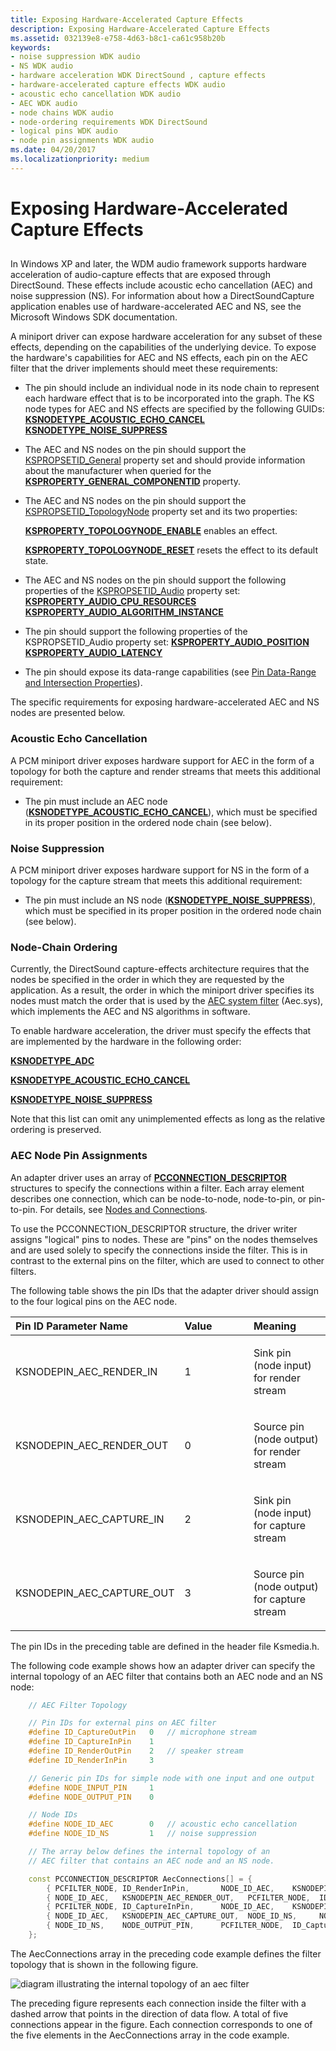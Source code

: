 ```yaml
---
title: Exposing Hardware-Accelerated Capture Effects
description: Exposing Hardware-Accelerated Capture Effects
ms.assetid: 032139e8-e758-4d63-b8c1-ca61c958b20b
keywords:
- noise suppression WDK audio
- NS WDK audio
- hardware acceleration WDK DirectSound , capture effects
- hardware-accelerated capture effects WDK audio
- acoustic echo cancellation WDK audio
- AEC WDK audio
- node chains WDK audio
- node-ordering requirements WDK DirectSound
- logical pins WDK audio
- node pin assignments WDK audio
ms.date: 04/20/2017
ms.localizationpriority: medium
---
```


# Exposing Hardware-Accelerated Capture Effects


## <span id="exposing_hardware_accelerated_capture_effects"></span><span id="EXPOSING_HARDWARE_ACCELERATED_CAPTURE_EFFECTS"></span>


In Windows XP and later, the WDM audio framework supports hardware acceleration of audio-capture effects that are exposed through DirectSound. These effects include acoustic echo cancellation (AEC) and noise suppression (NS). For information about how a DirectSoundCapture application enables use of hardware-accelerated AEC and NS, see the Microsoft Windows SDK documentation.

A miniport driver can expose hardware acceleration for any subset of these effects, depending on the capabilities of the underlying device. To expose the hardware's capabilities for AEC and NS effects, each pin on the AEC filter that the driver implements should meet these requirements:

-   The pin should include an individual node in its node chain to represent each hardware effect that is to be incorporated into the graph. The KS node types for AEC and NS effects are specified by the following GUIDs:
    [**KSNODETYPE\_ACOUSTIC\_ECHO\_CANCEL**](https://msdn.microsoft.com/library/windows/hardware/ff537150)
    [**KSNODETYPE\_NOISE\_SUPPRESS**](https://msdn.microsoft.com/library/windows/hardware/ff537182)
-   The AEC and NS nodes on the pin should support the [KSPROPSETID\_General](https://msdn.microsoft.com/library/windows/hardware/ff566576) property set and should provide information about the manufacturer when queried for the [**KSPROPERTY\_GENERAL\_COMPONENTID**](https://msdn.microsoft.com/library/windows/hardware/ff565171) property.

-   The AEC and NS nodes on the pin should support the [KSPROPSETID\_TopologyNode](https://msdn.microsoft.com/library/windows/hardware/ff537491) property set and its two properties:

    [**KSPROPERTY\_TOPOLOGYNODE\_ENABLE**](https://msdn.microsoft.com/library/windows/hardware/ff537431) enables an effect.

    [**KSPROPERTY\_TOPOLOGYNODE\_RESET**](https://msdn.microsoft.com/library/windows/hardware/ff537434) resets the effect to its default state.

-   The AEC and NS nodes on the pin should support the following properties of the [KSPROPSETID\_Audio](https://msdn.microsoft.com/library/windows/hardware/ff537440) property set:
    [**KSPROPERTY\_AUDIO\_CPU\_RESOURCES**](https://msdn.microsoft.com/library/windows/hardware/ff537255)
    [**KSPROPERTY\_AUDIO\_ALGORITHM\_INSTANCE**](https://msdn.microsoft.com/library/windows/hardware/ff537240)
-   The pin should support the following properties of the KSPROPSETID\_Audio property set:
    [**KSPROPERTY\_AUDIO\_POSITION**](https://msdn.microsoft.com/library/windows/hardware/ff537297)
    [**KSPROPERTY\_AUDIO\_LATENCY**](https://msdn.microsoft.com/library/windows/hardware/ff537286)
-   The pin should expose its data-range capabilities (see [Pin Data-Range and Intersection Properties](pin-data-range-and-intersection-properties.md)).

The specific requirements for exposing hardware-accelerated AEC and NS nodes are presented below.

### <span id="Acoustic_Echo_Cancellation"></span><span id="acoustic_echo_cancellation"></span><span id="ACOUSTIC_ECHO_CANCELLATION"></span>Acoustic Echo Cancellation

A PCM miniport driver exposes hardware support for AEC in the form of a topology for both the capture and render streams that meets this additional requirement:

-   The pin must include an AEC node ([**KSNODETYPE\_ACOUSTIC\_ECHO\_CANCEL**](https://msdn.microsoft.com/library/windows/hardware/ff537150)), which must be specified in its proper position in the ordered node chain (see below).

### <span id="Noise_Suppression"></span><span id="noise_suppression"></span><span id="NOISE_SUPPRESSION"></span>Noise Suppression

A PCM miniport driver exposes hardware support for NS in the form of a topology for the capture stream that meets this additional requirement:

-   The pin must include an NS node ([**KSNODETYPE\_NOISE\_SUPPRESS**](https://msdn.microsoft.com/library/windows/hardware/ff537182)), which must be specified in its proper position in the ordered node chain (see below).

### <span id="Node-Chain_Ordering"></span><span id="node-chain_ordering"></span><span id="NODE-CHAIN_ORDERING"></span>Node-Chain Ordering

Currently, the DirectSound capture-effects architecture requires that the nodes be specified in the order in which they are requested by the application. As a result, the order in which the miniport driver specifies its nodes must match the order that is used by the [AEC system filter](aec-system-filter.md) (Aec.sys), which implements the AEC and NS algorithms in software.

To enable hardware acceleration, the driver must specify the effects that are implemented by the hardware in the following order:

[**KSNODETYPE\_ADC**](https://msdn.microsoft.com/library/windows/hardware/ff537153)

[**KSNODETYPE\_ACOUSTIC\_ECHO\_CANCEL**](https://msdn.microsoft.com/library/windows/hardware/ff537150)

[**KSNODETYPE\_NOISE\_SUPPRESS**](https://msdn.microsoft.com/library/windows/hardware/ff537182)

Note that this list can omit any unimplemented effects as long as the relative ordering is preserved.

### <span id="AEC_Node_Pin_Assignments"></span><span id="aec_node_pin_assignments"></span><span id="AEC_NODE_PIN_ASSIGNMENTS"></span>AEC Node Pin Assignments

An adapter driver uses an array of [**PCCONNECTION\_DESCRIPTOR**](https://msdn.microsoft.com/library/windows/hardware/ff537688) structures to specify the connections within a filter. Each array element describes one connection, which can be node-to-node, node-to-pin, or pin-to-pin. For details, see [Nodes and Connections](nodes-and-connections.md).

To use the PCCONNECTION\_DESCRIPTOR structure, the driver writer assigns "logical" pins to nodes. These are "pins" on the nodes themselves and are used solely to specify the connections inside the filter. This is in contrast to the external pins on the filter, which are used to connect to other filters.

The following table shows the pin IDs that the adapter driver should assign to the four logical pins on the AEC node.

<table>
<colgroup>
<col width="33%" />
<col width="33%" />
<col width="33%" />
</colgroup>
<thead>
<tr class="header">
<th align="left">Pin ID Parameter Name</th>
<th align="left">Value</th>
<th align="left">Meaning</th>
</tr>
</thead>
<tbody>
<tr class="odd">
<td align="left"><p>KSNODEPIN_AEC_RENDER_IN</p></td>
<td align="left"><p>1</p></td>
<td align="left"><p>Sink pin (node input) for render stream</p></td>
</tr>
<tr class="even">
<td align="left"><p>KSNODEPIN_AEC_RENDER_OUT</p></td>
<td align="left"><p>0</p></td>
<td align="left"><p>Source pin (node output) for render stream</p></td>
</tr>
<tr class="odd">
<td align="left"><p>KSNODEPIN_AEC_CAPTURE_IN</p></td>
<td align="left"><p>2</p></td>
<td align="left"><p>Sink pin (node input) for capture stream</p></td>
</tr>
<tr class="even">
<td align="left"><p>KSNODEPIN_AEC_CAPTURE_OUT</p></td>
<td align="left"><p>3</p></td>
<td align="left"><p>Source pin (node output) for capture stream</p></td>
</tr>
</tbody>
</table>

 

The pin IDs in the preceding table are defined in the header file Ksmedia.h.

The following code example shows how an adapter driver can specify the internal topology of an AEC filter that contains both an AEC node and an NS node:

```cpp
    // AEC Filter Topology

    // Pin IDs for external pins on AEC filter
    #define ID_CaptureOutPin   0   // microphone stream
    #define ID_CaptureInPin    1
    #define ID_RenderOutPin    2   // speaker stream
    #define ID_RenderInPin     3

    // Generic pin IDs for simple node with one input and one output
    #define NODE_INPUT_PIN     1
    #define NODE_OUTPUT_PIN    0

    // Node IDs
    #define NODE_ID_AEC        0   // acoustic echo cancellation
    #define NODE_ID_NS         1   // noise suppression

    // The array below defines the internal topology of an
    // AEC filter that contains an AEC node and an NS node.

    const PCCONNECTION_DESCRIPTOR AecConnections[] = {
        { PCFILTER_NODE, ID_RenderInPin,       NODE_ID_AEC,    KSNODEPIN_AEC_RENDER_IN  },
        { NODE_ID_AEC,   KSNODEPIN_AEC_RENDER_OUT,   PCFILTER_NODE,  ID_RenderOutPin    },
        { PCFILTER_NODE, ID_CaptureInPin,      NODE_ID_AEC,    KSNODEPIN_AEC_CAPTURE_IN },
        { NODE_ID_AEC,   KSNODEPIN_AEC_CAPTURE_OUT,  NODE_ID_NS,     NODE_INPUT_PIN     },
        { NODE_ID_NS,    NODE_OUTPUT_PIN,      PCFILTER_NODE,  ID_CaptureOutPin   }
    };
```

The AecConnections array in the preceding code example defines the filter topology that is shown in the following figure.

![diagram illustrating the internal topology of an aec filter](images/aectopo.png)

The preceding figure represents each connection inside the filter with a dashed arrow that points in the direction of data flow. A total of five connections appear in the figure. Each connection corresponds to one of the five elements in the AecConnections array in the code example.

 

 




